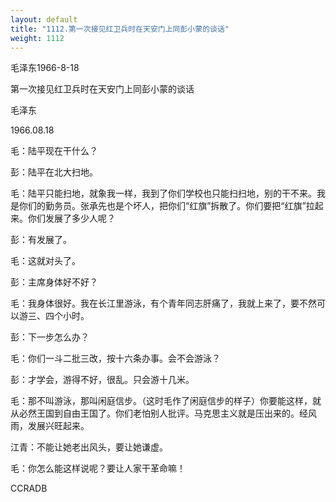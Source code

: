```yaml
---
layout: default
title: "1112.第一次接见红卫兵时在天安门上同彭小蒙的谈话"
weight: 1112
---
```


毛泽东1966-8-18

第一次接见红卫兵时在天安门上同彭小蒙的谈话

毛泽东

1966.08.18

毛：陆平现在干什么？

彭：陆平在北大扫地。

毛：陆平只能扫地，就象我一样，我到了你们学校也只能扫扫地，别的干不来。我是你们的勤务员。张承先也是个坏人，把你们“红旗”拆散了。你们要把“红旗”拉起来。你们发展了多少人呢？

彭：有发展了。

毛：这就对头了。

彭：主席身体好不好？

毛：我身体很好。我在长江里游泳，有个青年同志肝痛了，我就上来了，要不然可以游三、四个小时。

彭：下一步怎么办？

毛：你们一斗二批三改，按十六条办事。会不会游泳？

彭：才学会，游得不好，很乱。只会游十几米。

毛：那不叫游泳，那叫闲庭信步。（这时毛作了闲庭信步的样子）你要能这样，就从必然王国到自由王国了。你们老怕别人批评。马克思主义就是压出来的。经风雨，发展兴旺起来。

江青：不能让她老出风头，要让她谦虚。

毛：你怎么能这样说呢？要让人家干革命嘛！

CCRADB

